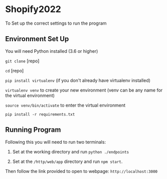 # Shopify2022

To Set up the correct settings to run the program

## Environment Set Up

You will need Python installed (3.6 or higher)

`git clone` [repo]
  
`cd` [repo]
  
`pip install virtualenv` (if you don't already have virtualenv installed)
  
`virtualenv venv` to create your new environment (venv can be any name for the virtual environment)
  
`source venv/bin/activate` to enter the virtual environment
  
`pip install -r requirements.txt`  
  
## Running Program
  
Following this you will need to run two terminals:
  
1. Set at the working directory and run `python ./endpoints`
  
2. Set at the `/http/web/app` directory and run `npm start`. 
  
Then follow the link provided to open to webpage: `http://localhost:3000`
  
